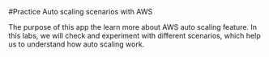 #Practice Auto scaling scenarios with AWS

The purpose of this app the learn more about AWS auto scaling feature.
In this labs, we will check and experiment with different scenarios,
which help us to understand how auto scaling work.
